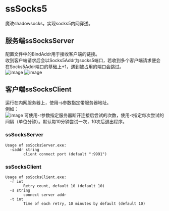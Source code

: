 # ssSocks5
魔改shadowsocks，实现socks5内网穿透。
## 服务端ssSocksServer

配置文件中的BindAddr用于接收客户端的链接。</br>
收到客户端请求后会以Socks5Addr为socks5端口，若收到多个客户端请求便会在Socks5Addr端口的基础上+1，遇到被占用的端口会跳过。</br>
![image](https://github.com/djhons/ssSocks5/assets/102639729/74d7542a-df6c-46a4-8105-c032c1878f5d)
![image](https://github.com/djhons/ssSocks5/assets/102639729/4c58d741-e9a6-4e9c-ac5a-88a99967e4ae)



## 客户端ssSocksClient

运行在内网服务器上，使用-s参数指定带服务器地址。</br>
例如：</br>
![image](https://user-images.githubusercontent.com/102639729/188055910-5cf9478c-d4be-44ce-badd-2cd90a6e0e17.png)
可使用-r参数指定服务器断开连接后尝试的次数，使用-t指定每次尝试的间隔（单位分钟）。默认每10分钟尝试一次，10次后退出程序。

### ssSocksServer
```
Usage of ssSocksServer.exe:
  -saddr string
        client connect port (default ":9991")
```
### ssSocksClient
```
Usage of ssSocksClient.exe:
  -r int
        Retry count, default 10 (default 10)
  -s string
        connect server addr
  -t int
        Time of each retry, 10 minutes by default (default 10)
```

